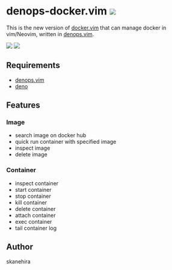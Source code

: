 # denops-docker.vim ![](https://img.shields.io/badge/powered%20by-denops-blueviolet)
This is the new version of [docker.vim](https://github.com/skanehira/docker.vim) that can manage docker in vim/Neovim, written in [denops.vim](https://github.com/vim-denops/denops.vim).  

![](https://i.gyazo.com/82a4ebcc8744bb1f76e5e397b2771f8d.png)
![](https://i.gyazo.com/f18eb1594398fc6822a40d3dc367a44e.png)

## Requirements
- [denops.vim](https://github.com/vim-denops/denops.vim)
- [deno](https://deno.land)

## Features
### Image
- search image on docker hub
- quick run container with specified image
- inspect image
- delete image

### Container
- inspect container
- start container
- stop container
- kill container
- delete container
- attach container
- exec container
- tail container log

## Author
skanehira
